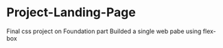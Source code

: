 # Project-Landing-Page
Final css project on Foundation part
Builded a single web pabe using flex-box 